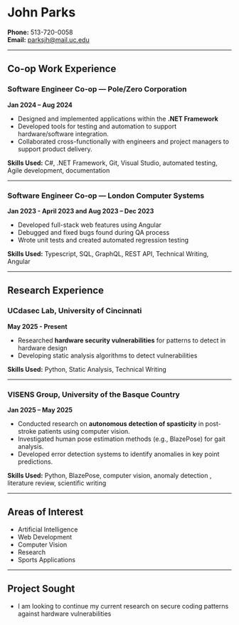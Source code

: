 # John Parks

**Phone:** 513-720-0058  
**Email:** parksjh@mail.uc.edu

---

## Co-op Work Experience

### Software Engineer Co-op — Pole/Zero Corporation

**Jan 2024 – Aug 2024**

- Designed and implemented applications within the **.NET Framework**
- Developed tools for testing and automation to support hardware/software integration.
- Collaborated cross-functionally with engineers and project managers to support product delivery.

**Skills Used:** C#, .NET Framework, Git, Visual Studio, automated testing, Agile development, documentation

---

### Software Engineer Co-op — London Computer Systems

**Jan 2023 - April 2023 and Aug 2023 – Dec 2023**

- Developed full-stack web features using Angular
- Debugged and fixed bugs found during QA process
- Wrote unit tests and created automated regression testing

**Skills Used:** Typescript, SQL, GraphQL, REST API, Technical Writing, Angular

---

## Research Experience

### UCdasec Lab, University of Cincinnati

**May 2025 - Present**

- Researched **hardware security vulnerabilities** for patterns to detect in hardware design
- Developing static analysis algorithms to detect vulnerabilities

**Skills Used:** Python, Static Analysis, Technical Writing

---

### VISENS Group, University of the Basque Country

**Jan 2025 – May 2025**

- Conducted research on **autonomous detection of spasticity** in post-stroke patients using computer vision.
- Investigated human pose estimation methods (e.g., BlazePose) for gait analysis.
- Developed error detection systems to identify anomalies in key point predictions.

**Skills Used:** Python, BlazePose, computer vision, anomaly detection , literature review, scientific writing

---

## Areas of Interest

- Artificial Intelligence
- Web Development
- Computer Vision
- Research
- Sports Applications

---

## Project Sought

- I am looking to continue my current research on secure coding patterns against hardware vulnerabilities
